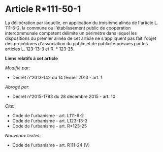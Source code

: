 # Article R*111-50-1

La délibération par laquelle, en application du troisième alinéa de l'article L. 111-6-2, la commune ou l'établissement
public de coopération intercommunale compétent délimite un périmètre dans lequel les dispositions du premier alinéa de cet
article ne s'appliquent pas fait l'objet des procédures d'association du public et de publicité prévues par les articles L.
123-13-3 et R. * 123-25.

**Liens relatifs à cet article**

_Modifié par_:

  - Décret n°2013-142 du 14 février 2013 - art. 1

_Abrogé par_:

  - Décret n°2015-1783 du 28 décembre 2015 - art. 10

_Cite_:

  - Code de l'urbanisme - art. L111-6-2
  - Code de l'urbanisme - art. L123-13-3
  - Code de l'urbanisme - art. R*123-25

_Nouveaux textes_:

  - Code de l'urbanisme - art. R111-24 (V)
